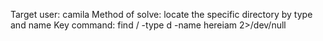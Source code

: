Target user: camila
Method of solve: locate the specific directory by type and name
Key command:
find / -type d -name hereiam 2>/dev/null
